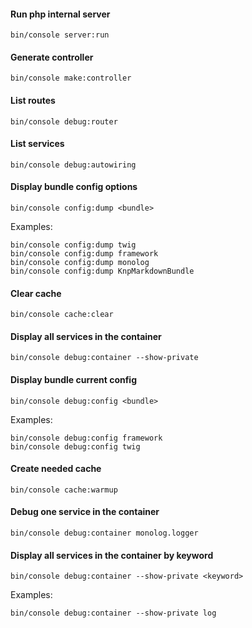 #### Run php internal server
```
bin/console server:run
```
#### Generate controller
```
bin/console make:controller
```
#### List routes
```
bin/console debug:router
```
#### List services
```
bin/console debug:autowiring
```
#### Display bundle config options
```
bin/console config:dump <bundle>
```
Examples:
```
bin/console config:dump twig
bin/console config:dump framework
bin/console config:dump monolog
bin/console config:dump KnpMarkdownBundle
```
#### Clear cache
```
bin/console cache:clear
```
#### Display all services in the container
```
bin/console debug:container --show-private
```
#### Display bundle current config
```
bin/console debug:config <bundle>
```
Examples:
```
bin/console debug:config framework
bin/console debug:config twig
```
#### Create needed cache
```
bin/console cache:warmup
```
#### Debug one service in the container
```
bin/console debug:container monolog.logger
```
#### Display all services in the container by keyword
```
bin/console debug:container --show-private <keyword>
```
Examples:
```
bin/console debug:container --show-private log
```